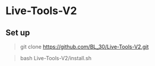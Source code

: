 # Live-Tools-V2

## Set up

> git clone https://github.com/BL_30/Live-Tools-V2.git

> bash Live-Tools-V2/install.sh
